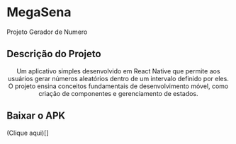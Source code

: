 # MegaSena
Projeto Gerador de Numero

## Descrição do Projeto
<p align="center">Um aplicativo simples desenvolvido em React Native que permite aos usuários gerar números aleatórios dentro de um intervalo definido por eles. O projeto ensina conceitos fundamentais de desenvolvimento móvel, como criação de componentes e gerenciamento de estados. </p>

## Baixar o APK
(Clique aqui)[]
